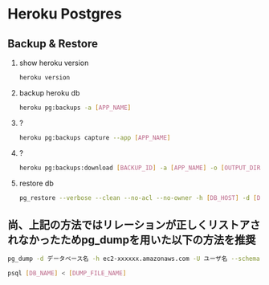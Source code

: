 # Heroku Postgres

## Backup & Restore

1. show heroku version

    ``` Bash
    heroku version
    ```

2. backup heroku db

    ``` Bash
    heroku pg:backups -a [APP_NAME]
    ```

3. ?

    ``` Bash
    heroku pg:backups capture --app [APP_NAME]
    ```

4. ?

    ``` Bash
    heroku pg:backups:download [BACKUP_ID] -a [APP_NAME] -o [OUTPUT_DIR]
    ```

5. restore db

    ``` Bash
    pg_restore --verbose --clean --no-acl --no-owner -h [DB_HOST] -d [DB_NAME] latest.dump
    ```

## 尚、上記の方法ではリレーションが正しくリストアされなかったためpg_dumpを用いた以下の方法を推奨

``` Bash
pg_dump -d データベース名 -h ec2-xxxxxx.amazonaws.com -U ユーザ名 --schema-only -W > database.dump
```

``` Bash
psql [DB_NAME] < [DUMP_FILE_NAME]
```
